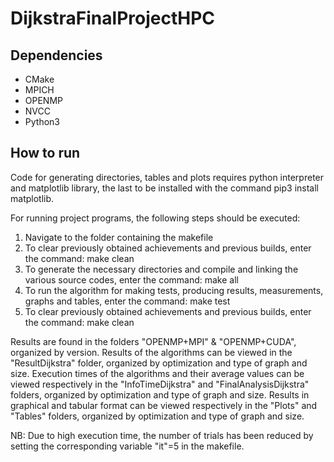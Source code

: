 # DijkstraFinalProjectHPC

## Dependencies

* CMake
* MPICH
* OPENMP
* NVCC
* Python3

## How to run
Code for generating directories, tables and plots requires python interpreter and matplotlib library, the last to be installed with the command pip3 install matplotlib.

For running project programs, the following steps should be executed:
1.	Navigate to the folder containing the makefile
2.	To clear previously obtained achievements and previous builds, enter the command: make clean
3.	To generate the necessary directories and compile and linking the various source codes, enter the command: make all
4.	To run the algorithm for making tests, producing results, measurements, graphs and tables, enter the command: make test
5.	To clear previously obtained achievements and previous builds, enter the command: make clean

Results are found in the folders "OPENMP+MPI" & "OPENMP+CUDA", organized by version.
Results of the algorithms can be viewed in the "ResultDijkstra" folder, organized by optimization and type of graph and size.
Execution times of the algorithms and their average values can be viewed respectively in the "InfoTimeDijkstra" and "FinalAnalysisDijkstra" folders, organized by optimization and type of graph and size.
Results in graphical and tabular format can be viewed respectively in the "Plots" and "Tables" folders, organized by optimization and type of graph and size.

NB: Due to high execution time, the number of trials has been reduced by setting the corresponding variable "it"=5 in the makefile.


